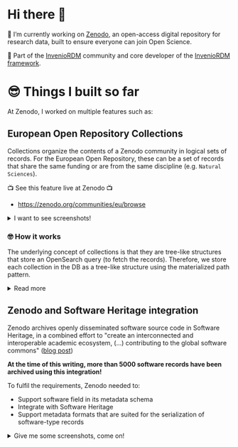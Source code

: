 # Hi there 👋

<!--
**alejandromumo/alejandromumo** is a ✨ _special_ ✨ repository because its `README.md` (this file) appears on your GitHub profile.

Here are some ideas to get you started:

- 🔭 I’m currently working on ...
- 🌱 I’m currently learning ...
- 👯 I’m looking to collaborate on ...
- 🤔 I’m looking for help with ...
- 💬 Ask me about ...
- 📫 How to reach me: ...
- 😄 Pronouns: ...
- ⚡ Fun fact: ...
-->

🔭 I’m currently working on [Zenodo](https://zenodo.org/), an open-access digital repository for research data, built to ensure everyone can join Open Science.

👯 Part of the [InvenioRDM](https://inveniosoftware.org/products/rdm/) community and core developer of the [InvenioRDM framework](https://inveniordm.docs.cern.ch/).

# 😎 Things I built so far

At Zenodo, I worked on multiple features such as:

## European Open Repository Collections

Collections organize the contents of a Zenodo community in logical sets of records. For the European Open Repository, these can be a set of records that share the same funding or are from the same discipline (e.g. `Natural Sciences`).

📺 See this feature live at Zenodo 📺

- https://zenodo.org/communities/eu/browse

<details>
  <summary>I want to see screenshots!</summary>

<img width="1080" alt="browse page of a community with collections" src="https://github.com/user-attachments/assets/58bc8207-b636-468f-8d03-c447117a5f3e">

Each collection can then be accessed to inspect its contents:

<img width="1080" alt="collection of natural science records" src="https://github.com/user-attachments/assets/31d91c98-fb51-4623-841a-f9c63169ef65">

These records can be further filtered by using the left-hand facets, providing multiple layers of organization and discoverability of the community contents.
</details>

### 🤓 How it works

The underlying concept of collections is that they are tree-like structures that store an OpenSearch query (to fetch the records). Therefore, we store each collection in the DB as a tree-like structure using the materialized path pattern. 

<details>
  <summary>
    Read more
  </summary>
  Here is a nice guide from the MongoDB folks: 

- [Model Tree Structures with Materialized Paths](https://www.mongodb.com/docs/manual/tutorial/model-tree-structures-with-materialized-paths/)

If you are curious (and courageous), you can read the [Request for Comments](https://github.com/inveniosoftware/rfcs/blob/master/rfcs/rdm-0079-collections.md) document where all the technical nuts and bolts are discussed.
</details>

## Zenodo and Software Heritage integration

Zenodo archives openly disseminated software source code in Software Heritage, in a combined effort to "create an interconnected and interoperable academic ecosystem, (...) contributing to the global software commons" ([blog post](https://blog.zenodo.org/2024/10/21/2024-10-21-swh/))

**At the time of this writing, more than 5000 software records have been archived using this integration!**

To fulfil the requirements, Zenodo needed to:
- Support software field in its metadata schema
- Integrate with Software Heritage
- Support metadata formats that are suited for the serialization of software-type records

<details>
  <summary>Give me some screenshots, come on!</summary>
  <img width="903" alt="zenodo upload form with software fields" src="https://github.com/user-attachments/assets/421bd531-2209-4152-8a56-bff804b82dee">

Zenodo's deposit form supports software-specific fields, including a controlled vocabulary of programming languages. 

<img width="390" alt="zenodo record archived in software heritage" src="https://github.com/user-attachments/assets/bfd56e8c-57ea-4758-aeb7-c94d28fbb4c6">

After a record is archived in Software Heritage, the user can navigate to the archive's landing page.

<img width="350" alt="image" src="https://github.com/user-attachments/assets/a82421a3-a049-4968-ae42-f86096e2b3bf">

New export formats were added to support the serialization of software records to common software formats (e.g. `CITATION.cff` and `CodeMeta`)
</details>





